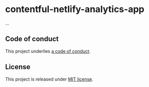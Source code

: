 # contentful-netlify-analytics-app

...

## Code of conduct

This project underlies [a code of conduct](./CODE-OF-CONDUCT.md).

## License

This project is released under [MIT license](./LICENSE).
